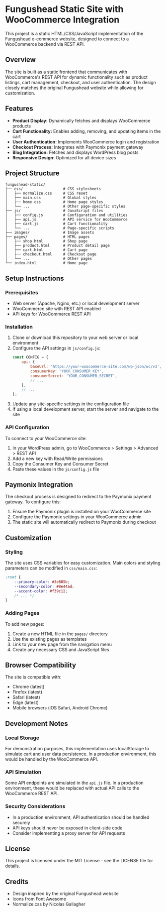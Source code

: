 # Fungushead Static Site with WooCommerce Integration

This project is a static HTML/CSS/JavaScript implementation of the Fungushead e-commerce website, designed to connect to a WooCommerce backend via REST API.

## Overview

The site is built as a static frontend that communicates with WooCommerce's REST API for dynamic functionality such as product listings, cart management, checkout, and user authentication. The design closely matches the original Fungushead website while allowing for customization.

## Features

- **Product Display:** Dynamically fetches and displays WooCommerce products
- **Cart Functionality:** Enables adding, removing, and updating items in the cart
- **User Authentication:** Implements WooCommerce login and registration
- **Checkout Process:** Integrates with Paymonix payment gateway
- **Blog Integration:** Fetches and displays WordPress blog posts
- **Responsive Design:** Optimized for all device sizes

## Project Structure

```
fungushead-static/
├── css/                  # CSS stylesheets
│   ├── normalize.css     # CSS reset
│   ├── main.css          # Global styles
│   ├── home.css          # Home page styles
│   └── ...               # Other page-specific styles
├── js/                   # JavaScript files
│   ├── config.js         # Configuration and utilities
│   ├── api.js            # API service for WooCommerce
│   ├── cart.js           # Cart functionality
│   └── ...               # Page-specific scripts
├── images/               # Image assets
├── pages/                # HTML pages
│   ├── shop.html         # Shop page
│   ├── product.html      # Product detail page
│   ├── cart.html         # Cart page
│   ├── checkout.html     # Checkout page
│   └── ...               # Other pages
└── index.html            # Home page
```

## Setup Instructions

### Prerequisites

- Web server (Apache, Nginx, etc.) or local development server
- WooCommerce site with REST API enabled
- API keys for WooCommerce REST API

### Installation

1. Clone or download this repository to your web server or local environment
2. Configure the API settings in `js/config.js`:
   ```javascript
   const CONFIG = {
       api: {
           baseUrl: 'https://your-woocommerce-site.com/wp-json/wc/v3',
           consumerKey: 'YOUR_CONSUMER_KEY',
           consumerSecret: 'YOUR_CONSUMER_SECRET',
           // ...
       },
       // ...
   };
   ```
3. Update any site-specific settings in the configuration file
4. If using a local development server, start the server and navigate to the site

### API Configuration

To connect to your WooCommerce site:

1. In your WordPress admin, go to WooCommerce > Settings > Advanced > REST API
2. Add a new key with Read/Write permissions
3. Copy the Consumer Key and Consumer Secret
4. Paste these values in the `js/config.js` file

## Paymonix Integration

The checkout process is designed to redirect to the Paymonix payment gateway. To configure this:

1. Ensure the Paymonix plugin is installed on your WooCommerce site
2. Configure the Paymonix settings in your WooCommerce admin
3. The static site will automatically redirect to Paymonix during checkout

## Customization

### Styling

The site uses CSS variables for easy customization. Main colors and styling parameters can be modified in `css/main.css`:

```css
:root {
    --primary-color: #3e885b;
    --secondary-color: #8e44ad;
    --accent-color: #f39c12;
    /* ... */
}
```

### Adding Pages

To add new pages:

1. Create a new HTML file in the `pages/` directory
2. Use the existing pages as templates
3. Link to your new page from the navigation menu
4. Create any necessary CSS and JavaScript files

## Browser Compatibility

The site is compatible with:
- Chrome (latest)
- Firefox (latest)
- Safari (latest)
- Edge (latest)
- Mobile browsers (iOS Safari, Android Chrome)

## Development Notes

### Local Storage

For demonstration purposes, this implementation uses localStorage to simulate cart and user data persistence. In a production environment, this would be handled by the WooCommerce API.

### API Simulation

Some API endpoints are simulated in the `api.js` file. In a production environment, these would be replaced with actual API calls to the WooCommerce REST API.

### Security Considerations

- In a production environment, API authentication should be handled securely
- API keys should never be exposed in client-side code
- Consider implementing a proxy server for API requests

## License

This project is licensed under the MIT License - see the LICENSE file for details.

## Credits

- Design inspired by the original Fungushead website
- Icons from Font Awesome
- Normalize.css by Nicolas Gallagher 